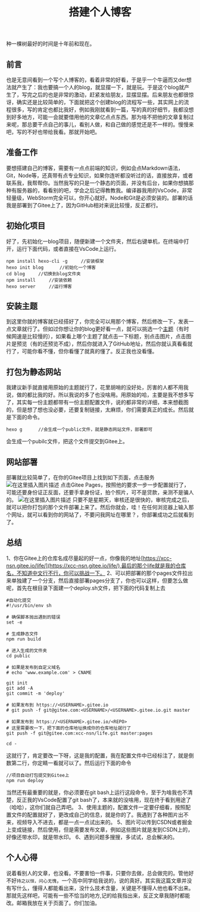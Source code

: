 ﻿---
title: 搭建个人博客
keywords: bolg, 个人博客, learn
cover: [https://img-blog.csdnimg.cn/0212c0e20421462d8ae26ffb91cc9566.jpeg]
sticky: 10
banner: 
  type: img
  bgurl: /static/img/bg-learn.jpg
  bannerText: Hi my new friend!
toc: true # 无需显示目录
categories: 'learn'
tag: 
 - '学习'
 - '前端'
---
种一棵树最好的时间是十年前和现在。
## 前言
也是无意间看到一个写个人博客的，看着非常的好看，于是乎一个牛逼而又der想法就产生了：我也要搞一个人的blog，就显摆一下，就是玩。于是这个blog就产生了，写完之后的也是非常的激动，赶紧发给朋友，显摆显摆。后来朋友也都很惊讶，确实还是比较简单的，下面就把这个创建blog的流程写一些，其实网上的流程很多，写的肯定也都比我好，例如我刚就看到一篇，写的真的好细节，我都没想到好多地方，可能一会就要借用他的文章亿点点东西。那为啥不把他的文章复制过来呢，那总要干点自己的事儿，看别人做，和自己做的感觉还是不一样的。慢慢来吧，写的不好也带给我看。那就开始吧。
## 准备工作
要想搭建自己的博客，需要有一点点前端的知识，例如会点Markdown语法，Git，Node等，还真带有点专业知识，如果你连听都没听过的话，直接放弃，或者联系我，我帮帮你。当然我写的只是一个静态的页面，并没有后台，如果你想搞那种有服务器的，看看别的吧，学会之后记得教教我。编译器我用的VsCode，非常轻量级，WebStorm完全可以，你开心就好。Node和Git是必须安装的。部署的话我是部署到了Gitee上了，因为GitHub相对来说比较慢，反正都行。
## 初始化项目
好了，先初始化一blog项目，随便新建一个文件夹，然后右键单机，在终端中打开，运行下面代码，或者直接在VsCode上运行。
```
npm install hexo-cli -g		//安装框架
hexo init blog		//初始化一个博客
cd blog		//切换到blog文件夹
npm install		//安装依赖
hexo server		//运行博客
```
## 安装主题
到这里你就的博客就已经搭好了，你完全可以用那个博客，然后修改一下，发表一点文章就行了。但如过你想让你的blog更好看一点，就可以挑选一个[主题](https://hexo.io/themes/)（有时候网速是比较慢的），如果看上哪个主题了就点击一下标题，别点击图片，点击图片是预览（有的还预览不成），然后你就进入了GitHub地址，然后你就认真看看就行了，可能你看不懂，但你看懂了就真的懂了。反正我也没看懂。
## 打包为静态网站
我建议新手就直接用原始的主题就行了，花里胡哨的没好处，厉害的人都不用我说，做的都比我的好。所以我说的多了也没啥用。用原始的哈，主要是我不想多写了，其实每一份主题都带有一份主题配置文件，说的都非常的详细，本来想截图的，但是想了想也没必要，还要复制链接，太麻烦，你们需要真正的成长。然后就是下面的命令。
```
hexo g 		//会生成一个public文件，就是静态网站文件，部署即可
```
会生成一个pubilc文件，把这个文件提交到Gitee上。
## 网站部署
部署就比较简单了，在你的Gitee项目上找到如下页面，点击服务
![在这里插入图片描述](https://img-blog.csdnimg.cn/54bbae0c87d54c65bd52ab78930a54b3.png)
点击Gitee Pages，按照他的要求一步一步配置就行了，可能还要身份证正反面，还要手拿身份证，拍个照片，可不是贷款，亲测不是骗人的。
![在这里插入图片描述](https://img-blog.csdnimg.cn/eec84915bc5046a0b2c9674784caaacc.png)
只要不是星期天，审核还是很快的，审核完成之后，就可以把你打包的那个文件部署上来了。然后你就会，哇！在任何浏览器上输入那个网址，就可以看到你的网站了，不要问我网址在哪里？，你部署成功之后就看到了。
## 总结
1、你在Gitee上的仓库名成尽量起的好一点，你像我的地址[https://xcc-nsn.gitee.io/life/](https://xcc-nsn.gitee.io/life/),最后的那个life就是我的仓库名，不知道中文行不行，你可以挑战一下。
2、可以把部署的那个pages文件拉出来单独建了一个分支，然后直接部署pages分支了，你也可以这样，但要怎么做呢，首先在根目录下面建一个deploy.sh文件，把下面的代码复制上去
```
#自动化提交
#!/usr/bin/env sh

# 确保脚本抛出遇到的错误
set -e

# 生成静态文件
npm run build

# 进入生成的文件夹
cd public

# 如果是发布到自定义域名
# echo 'www.example.com' > CNAME

git init
git add -A
git commit -m 'deploy'

# 如果发布到 https://<USERNAME>.gitee.io
# git push -f git@gitee.com:<USERNAME>/<USERNAME>.gitee.io.git master

# 如果发布到 https://<USERNAME>.gitee.io/<REPO>
# 这里需要改一下，把下面的仓库地址换成你的仓库地址就行了
git push -f git@gitee.com:xcc-nsn/life.git master:pages

cd -
```
这就行了，肯定要改一下呀，这是我的配置，我在配置文件中已经标注了，就是倒数第二行，你定睛一看就可以了。然后运行下面的命令
```
//项目自动打包提交到Gitee上
npm run deploy  
```
当然还有最重要的就是，你必须要在git bash上运行这段命令，至于为啥我也不清楚，反正我的VsCode配置了git bash了，本来就的没啥用，现在终于看到用途了（哈哈），这你们就自己弄吧。
3、使用主题的，配置文件一定要仔细看，按照配置文件的配置就好了，更改成自己的信息，就是你的了。我遇到了各种图片出不来，视频导入不进去，都是一点一点试出来的。
5、图片可以传到CSDN或者掘金上变成链接，然后使用，但是需要发布文章，例如这些图片就是发到CSDN上的，好像还带水印，就是带水印。
6、遇到问题多搜搜，多试试，总会解决的。

## 个人心得
说着看别人的文章，也没看。不要害怕一件事，只要你去做，总会做完的。管他好不好`持之以恒，问心无愧`，一个高中同学给我说的，说的真好。其实我这篇文章并没有写什么，懂得人都能看出来，没什么技术含量，关键是不懂得人他也看不出来。那就先这样吧，可能有一些不恰当的地方,记的给我指出来，反正文章我随时都能改。邮箱我放在关于页面了。你们加油。

